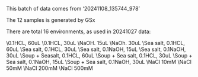 This batch of data comes from ‘20241108_135744_978’

The 12 samples is generated by GSx 

There are total 16 environments, as used in 20241027 data: 

\0.1HCL, 60uL
\0.1HCL, 30uL 
\NaOH. 15uL 
\NaOh. 30uL 
\Sea salt, 0.1HCL, 60uL 
\Sea salt, 0.1HCL, 30uL 
\Sea salt, 0.1NaOH, 15uL 
\Sea salt, 0.1NaOH, 30uL 
\Soup + Seasalt, 0.1HCL, 60uL 
\Soup + Sea salt, 0.1HCL, 30uL 
\Soup + Sea salt, 0.1NaOH, 15uL 
\Soup + Sea salt, 0.1NaOH, 30uL 
\NaCl 10mM 
\NaCl 50mM 
\NaCl 200mM 
\NaCl 500mM
